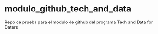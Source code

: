 # modulo_github_tech_and_data
Repo de prueba para el modulo de github del programa Tech and Data for Daters
